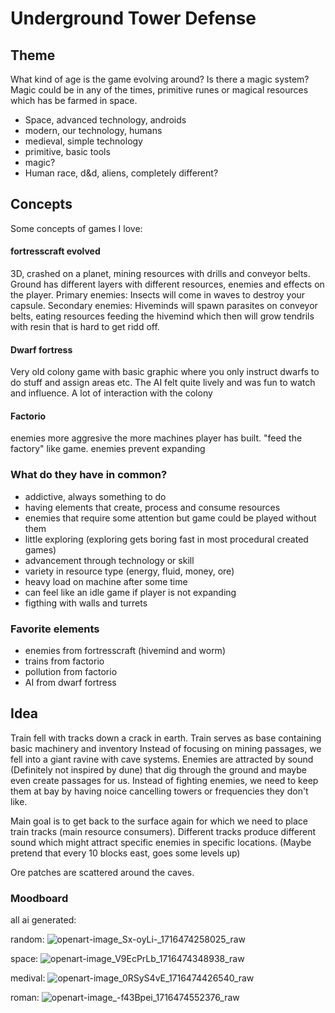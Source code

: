 # Underground Tower Defense

## Theme

What kind of age is the game evolving around?
Is there a magic system? Magic could be in any of the times, primitive runes or magical resources which has be farmed in space.


- Space, advanced technology, androids
- modern, our technology, humans
- medieval, simple technology
- primitive, basic tools
- magic?
- Human race, d&d, aliens, completely different?


## Concepts

Some concepts of games I love:

#### fortresscraft evolved
3D, crashed on a planet, mining resources with drills and conveyor belts.
Ground has different layers with different resources, enemies and effects on the player.
Primary enemies: Insects will come in waves to destroy your capsule.
Secondary enemies: Hiveminds will spawn parasites on conveyor belts, eating resources feeding the hivemind which then will grow tendrils with resin that is hard to get ridd off.

#### Dwarf fortress
Very old colony game with basic graphic where you only instruct dwarfs to do stuff and assign areas etc. The AI felt quite lively and was fun to watch and influence. A lot of interaction with the colony

#### Factorio
enemies more aggresive the more machines player has built.
"feed the factory" like game.
enemies prevent expanding


### What do they have in common?

- addictive, always something to do
- having elements that create, process and consume resources
- enemies that require some attention but game could be played without them
- little exploring (exploring gets boring fast in most procedural created games)
- advancement through technology or skill
- variety in resource type (energy, fluid, money, ore)
- heavy load on machine after some time
- can feel like an idle game if player is not expanding
- figthing with walls and turrets

### Favorite elements

- enemies from fortresscraft (hivemind and worm)
- trains from factorio
- pollution from factorio
- AI from dwarf fortress

## Idea


Train fell with tracks down a crack in earth.
Train serves as base containing basic machinery and inventory
Instead of focusing on mining passages, we fell into a giant ravine with cave systems.
Enemies are attracted by sound (Definitely not inspired by dune) that dig through the ground and maybe even create passages for us.
Instead of fighting enemies, we need to keep them at bay by having noice cancelling towers or frequencies they don't like.

Main goal is to get back to the surface again for which we need to place train tracks (main resource consumers). Different tracks produce different sound which might attract specific enemies in specific locations.
(Maybe pretend that every 10 blocks east, goes some levels up)

Ore patches are scattered around the caves.

### Moodboard
all ai generated: 

random:
![openart-image_Sx-oyLi-_1716474258025_raw](https://github.com/Plain-Raw/idea-hub/assets/88315530/bf96e331-5261-4e8d-ad38-ac5b89f21f47)

space:
![openart-image_V9EcPrLb_1716474348938_raw](https://github.com/Plain-Raw/idea-hub/assets/88315530/d1844dbf-f9e2-4f17-9a0f-1704ffdd90f8)

medival:
![openart-image_0RSyS4vE_1716474426540_raw](https://github.com/Plain-Raw/idea-hub/assets/88315530/9c8e0111-c860-42aa-a560-87698b45b569)

roman:
![openart-image_-f43Bpei_1716474552376_raw](https://github.com/Plain-Raw/idea-hub/assets/88315530/1a6d1eb9-fb6c-43c7-bb18-4bbf8c57d905)


